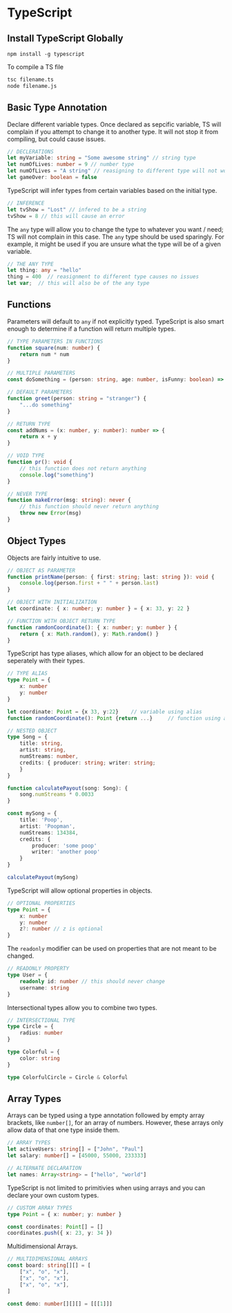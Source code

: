 # TypeScript

## Install TypeScript Globally

    npm install -g typescript

To compile a TS file

```bash
tsc filename.ts
node filename.js
```

## Basic Type Annotation

Declare different variable types. Once declared as sepcific variable, TS will complain if you attempt to change it to another type. It will not stop it from compiling, but could cause issues.

```ts
// DECLERATIONS
let myVariable: string = "Some awesome string" // string type
let numOfLives: number = 9 // number type
let numOfLives = "A string" // reasigning to different type will not work
let gameOver: boolean = false
```

TypeScript will infer types from certain variables based on the initial type.

```ts
// INFERENCE
let tvShow = "Lost" // infered to be a string
tvShow = 8 // this will cause an error
```

The `any` type will allow you to change the type to whatever you want / need; TS will not complain in this case. The `any` type should be used sparingly. For example, it might be used if you are unsure what the type will be of a given variable.

```ts
// THE ANY TYPE
let thing: any = "hello"
thing = 400  // reasignment to different type causes no issues
let var;  // this will also be of the any type
```

## Functions

Parameters will default to `any` if not explicitly typed. TypeScript is also smart enough to determine if a function will return multiple types.

```ts
// TYPE PARAMETERS IN FUNCTIONS
function square(num: number) {
	return num * num
}

// MULTIPLE PARAMETERS
const doSomething = (person: string, age: number, isFunny: boolean) => {}

// DEFAULT PARAMETERS
function greet(person: string = "stranger") {
	"...do something"
}

// RETURN TYPE
const addNums = (x: number, y: number): number => {
	return x + y
}

// VOID TYPE
function pr(): void {
	// this function does not return anything
	console.log("something")
}

// NEVER TYPE
function makeError(msg: string): never {
	// this function should never return anything
	throw new Error(msg)
}
```

## Object Types

Objects are fairly intuitive to use.

```ts
// OBJECT AS PARAMETER
function printName(person: { first: string; last: string }): void {
	console.log(person.first + " " + person.last)
}

// OBJECT WITH INITIALIZATION
let coordinate: { x: number; y: number } = { x: 33, y: 22 }

// FUNCTION WITH OBJECT RETURN TYPE
function ramdonCoordinate(): { x: number; y: number } {
	return { x: Math.random(), y: Math.random() }
}
```

TypeScript has type aliases, which allow for an object to be declared seperately with their types.

```ts
// TYPE ALIAS
type Point = {
	x: number
	y: number
}

let coordinate: Point = {x 33, y:22}    // variable using alias
function randomCoordinate(): Point {return ...}     // function using alias

// NESTED OBJECT
type Song = {
	title: string,
	artist: string,
	numStreams: number,
	credits: { producer: string; writer: string;
	}
}

function calculatePayout(song: Song): {
	song.numStreams * 0.0033
}

const mySong = {
	title: 'Poop',
	artist: 'Poopman',
	numStreams: 134384,
	credits: {
		producer: 'some poop'
		writer: 'another poop'
	}
}

calculatePayout(mySong)
```

TypeScript will allow optional properties in objects.

```ts
// OPTIONAL PROPERTIES
type Point = {
	x: number
	y: number
	z?: number // z is optional
}
```

The `readonly` modifier can be used on properties that are not meant to be changed.

```ts
// READONLY PROPERTY
type User = {
	readonly id: number // this should never change
	username: string
}
```

Intersectional types allow you to combine two types.

```ts
// INTERSECTIONAL TYPE
type Circle = {
	radius: number
}

type Colorful = {
	color: string
}

type ColorfulCircle = Circle & Colorful
```

## Array Types

Arrays can be typed using a type annotation followed by empty array brackets, like `number[]`, for an array of numbers. However, these arrays only allow data of that one type inside them.

```ts
// ARRAY TYPES
let activeUsers: string[] = ["John", "Paul"]
let salary: number[] = [45000, 55000, 233333]

// ALTERNATE DECLARATION
let names: Array<string> = ["hello", "world"]
```

TypeScript is not limited to primitivies when using arrays and you can declare your own custom types.

```ts
// CUSTOM ARRAY TYPES
type Point = { x: number; y: number }

const coordinates: Point[] = []
coordinates.push({ x: 23, y: 34 })
```

Multidimensional Arrays.

```ts
// MULTIDIMENSIONAL ARRAYS
const board: string[][] = [
	["x", "o", "x"],
	["x", "o", "x"],
	["x", "o", "x"],
]

const demo: number[][][] = [[[1]]]
```
